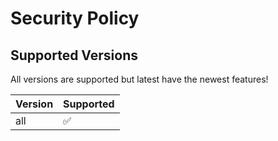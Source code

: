 # Security Policy

## Supported Versions

All versions are supported but latest have the newest features!

| Version | Supported          |
| ------- | ------------------ |
| all  | :white_check_mark:    |



